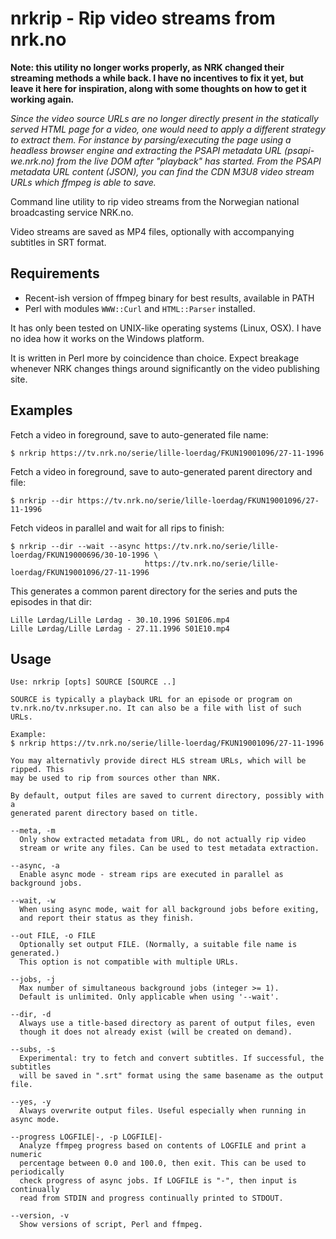 nrkrip - Rip video streams from nrk.no
======================================

**Note: this utility no longer works properly, as NRK changed their streaming methods a while back. I have no incentives to fix it yet, but leave it here for inspiration, along with some thoughts on how to get it working again.**

*Since the video source URLs are no longer directly present in the statically served HTML page for a video, one would need to apply a different strategy to extract them. For instance by parsing/executing the page using a headless browser engine and extracting the PSAPI metadata URL (psapi-we.nrk.no) from the live DOM after "playback" has started. From the PSAPI metadata URL content (JSON), you can find the CDN M3U8 video stream URLs which ffmpeg is able to save.*

Command line utility to rip video streams from the Norwegian national
broadcasting service NRK.no.

Video streams are saved as MP4 files, optionally with accompanying subtitles in
SRT format.

Requirements
------------

*   Recent-ish version of ffmpeg binary for best results, available in PATH
*   Perl with modules `WWW::Curl` and `HTML::Parser` installed.

It has only been tested on UNIX-like operating systems (Linux, OSX). I have no
idea how it works on the Windows platform.

It is written in Perl more by coincidence than choice. Expect breakage whenever
NRK changes things around significantly on the video publishing site.

Examples
--------

Fetch a video in foreground, save to auto-generated file name:

    $ nrkrip https://tv.nrk.no/serie/lille-loerdag/FKUN19001096/27-11-1996


Fetch a video in foreground, save to auto-generated parent directory and file:

    $ nrkrip --dir https://tv.nrk.no/serie/lille-loerdag/FKUN19001096/27-11-1996


Fetch videos in parallel and wait for all rips to finish:


    $ nrkrip --dir --wait --async https://tv.nrk.no/serie/lille-loerdag/FKUN19000696/30-10-1996 \
                                  https://tv.nrk.no/serie/lille-loerdag/FKUN19001096/27-11-1996


This generates a common parent directory for the series and puts the episodes in that dir:

    Lille Lørdag/Lille Lørdag - 30.10.1996 S01E06.mp4
    Lille Lørdag/Lille Lørdag - 27.11.1996 S01E10.mp4


Usage
-----
    Use: nrkrip [opts] SOURCE [SOURCE ..]

    SOURCE is typically a playback URL for an episode or program on
    tv.nrk.no/tv.nrksuper.no. It can also be a file with list of such URLs.

    Example:
    $ nrkrip https://tv.nrk.no/serie/lille-loerdag/FKUN19001096/27-11-1996

    You may alternativly provide direct HLS stream URLs, which will be ripped. This
    may be used to rip from sources other than NRK.

    By default, output files are saved to current directory, possibly with a
    generated parent directory based on title.

    --meta, -m
      Only show extracted metadata from URL, do not actually rip video
      stream or write any files. Can be used to test metadata extraction.

    --async, -a
      Enable async mode - stream rips are executed in parallel as background jobs.

    --wait, -w
      When using async mode, wait for all background jobs before exiting,
      and report their status as they finish.

    --out FILE, -o FILE
      Optionally set output FILE. (Normally, a suitable file name is generated.)
      This option is not compatible with multiple URLs.

    --jobs, -j
      Max number of simultaneous background jobs (integer >= 1).
      Default is unlimited. Only applicable when using '--wait'.

    --dir, -d
      Always use a title-based directory as parent of output files, even
      though it does not already exist (will be created on demand).

    --subs, -s
      Experimental: try to fetch and convert subtitles. If successful, the subtitles
      will be saved in ".srt" format using the same basename as the output file.

    --yes, -y
      Always overwrite output files. Useful especially when running in async mode.

    --progress LOGFILE|-, -p LOGFILE|-
      Analyze ffmpeg progress based on contents of LOGFILE and print a numeric
      percentage between 0.0 and 100.0, then exit. This can be used to periodically
      check progress of async jobs. If LOGFILE is "-", then input is continually
      read from STDIN and progress continually printed to STDOUT.

    --version, -v
      Show versions of script, Perl and ffmpeg.
